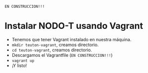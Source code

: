 
`EN CONSTRUCCION!!!`

# Instalar NODO-T usando Vagrant

* Tenemos que tener Vagrant instalado en nuestra máquina.
* `mkdir teuton-vagrant`, creamos directorio.
* `cd teuton-vagrant`, creamos directorio.
* Descargamos el Vagrantfile (`EN CONSTRUCCION!!!`)
* `vagrant up`
* ¡Y listo!
